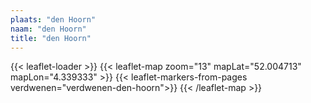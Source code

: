 ```yaml
---
plaats: "den Hoorn"
naam: "den Hoorn"
title: "den Hoorn"
---
```

{{< leaflet-loader >}}
{{< leaflet-map zoom="13" mapLat="52.004713" mapLon="4.339333" >}}
{{< leaflet-markers-from-pages verdwenen="verdwenen-den-hoorn">}}
{{< /leaflet-map >}}

